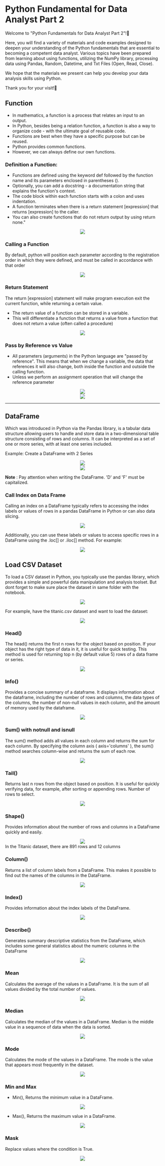 # Python Fundamental for Data Analyst Part 2

Welcome to "Python Fundamentals for Data Analyst Part 2"!🐍

Here, you will find a variety of materials and code examples designed to deepen your understanding of the Python fundamentals that are essential to becoming a competent data analyst.
Various topics have been prepared from learning about using functions, utilizing the NumPy library, processing data using Pandas, Random, Datetime, and Txt Files (Open, Read, Close).

We hope that the materials we present can help you develop your data analysis skills using Python. 

Thank you for your visit!🙌

## Function
* In mathematics, a function is a process that relates an input to an output.
* In Python, besides being a relation function, a function is also a way to organize code - with the ultimate goal of reusable code.
* Functions are best when they have a specific purpose but can be reused.
* Python provides common functions.
* However, we can always define our own functions.

### Definition a Function:
* Functions are defined using the keyword def followed by the function name and its parameters enclosed in parentheses ().
* Optionally, you can add a docstring - a documentation string that explains the function's context.
* The code block within each function starts with a colon and uses indentation.
* A function terminates when there is a return statement [expression] that returns [expression] to the caller.
* You can also create functions that do not return output by using return none."

<div align="center"><img src="https://github.com/Vanz92x/Python-Fundamental-for-Data-Analyst-2/assets/165736197/c37e18da-916f-487d-b4df-3c0691ee6b62" /></div>

### Calling a Function
By default, python will position each parameter according to the registration order in which they were defined, and must be called in accordance with that order
<div align="center"><img src="https://github.com/Vanz92x/Python-Fundamental-for-Data-Analyst-2/assets/165736197/af439b12-fdf5-4d2d-8312-552659240d70" /></div>

### Return Statement
The return [expression] statement will make program execution exit the current function, while returning a certain value.
* The return value of a function can be stored in a variable.
* This will differentiate a function that returns a value from a function that does not return a value (often called a procedure)
<div align="center"><img src="https://github.com/Vanz92x/Python-Fundamental-for-Data-Analyst-2/assets/165736197/a60c83bd-7958-49f8-a696-bf7b469f1c93" /></div>

### Pass by Reference vs Value
* All parameters (arguments) in the Python language are "passed by reference". This means that when we change a variable, the data that references it will also change, both inside the function and outside the calling function.
* Unless we perform an assignment operation that will change the reference parameter

<div align="center"><img src="https://github.com/Vanz92x/Python-Fundamental-for-Data-Analyst-2/assets/165736197/18646bbc-3ef3-430a-b6a7-f58ef2c5ed55" /></div>
<div align="center"><img src="https://github.com/Vanz92x/Python-Fundamental-for-Data-Analyst-2/assets/165736197/75f78874-1989-41d3-8123-c48e98f0b2e8" /></div>

--------------------------------------------------------------------

## DataFrame
Which was introduced in Python via the Pandas library, is a tabular data structure allowing users to handle and store data in a two-dimensional table structure consisting of rows and columns. It can be interpreted as a set of one or more series, with at least one series included.

Example: Create a DataFrame with 2 Series
<div align="center"><img src="https://github.com/Vanz92x/Python-Fundamental-for-Data-Analyst-2/assets/165736197/c4166121-b317-4d09-8248-844cbb832b67" /></div>
<div align="center"><img src="https://github.com/Vanz92x/Python-Fundamental-for-Data-Analyst-2/assets/165736197/9462fa52-2c02-4430-9c96-c0c2cd4efbec" /></div>

**Note** : Pay attention when writing the DataFrame. 'D' and 'F' must be capitalized.

### Call Index on Data Frame
Calling an index on a DataFrame typically refers to accessing the index labels or values of rows in a pandas DataFrame in Python or can also data slicing.
<div align="center"><img src="https://github.com/Vanz92x/Python-Fundamental-for-Data-Analyst-2/assets/165736197/fdf40eeb-10ac-4db1-b1a8-b5d7008a2cd6" /></div>

Additionally, you can use these labels or values to access specific rows in a DataFrame using the .loc[] or .iloc[] method. For example:
<div align="center"><img src="https://github.com/Vanz92x/Python-Fundamental-for-Data-Analyst-2/assets/165736197/5d672413-f874-42ab-be46-75fc9ed7bdda" /></div>

## Load CSV Dataset
To load a CSV dataset in Python, you typically use the pandas library, which provides a simple and powerful data manipulation and analysis toolset. But dont forget to make sure place the dataset in same folder with the notebook.
<div align="center"><img src="https://github.com/Vanz92x/Python-Fundamental-for-Data-Analyst-2/assets/165736197/b456d5fb-7e61-4647-88fb-8855c10d6d6c" /></div>

For example, have the titanic.csv dataset and want to load the dataset:
<div align="center"><img src="https://github.com/Vanz92x/Python-Fundamental-for-Data-Analyst-2/assets/165736197/d80075c6-df55-4e5f-ab0e-363d02dcb019" /></div>

### Head()
The head() returns the first n rows for the object based on position. If your object has the right type of data in it, it is useful for quick testing. This method is used for returning top n (by default value 5) rows of a data frame or series.
<div align="center"><img src="https://github.com/Vanz92x/Python-Fundamental-for-Data-Analyst-2/assets/165736197/d4731936-d173-4a14-8c77-a9095e95945f" /></div>

### Info()
Provides a concise summary of a dataframe. It displays information about the dataframe, including the number of rows and columns, the data types of the columns, the number of non-null values in each column, and the amount of memory used by the dataframe.
<div align="center"><img src="https://github.com/Vanz92x/Python-Fundamental-for-Data-Analyst-2/assets/165736197/2f8dda11-0add-479c-88df-742834c6066e" /></div>

### Sum() with notnull and isnull
The sum() method adds all values in each column and returns the sum for each column. By specifying the column axis ( axis='columns' ), the sum() method searches column-wise and returns the sum of each row.
<div align="center"><img src="https://github.com/Vanz92x/Python-Fundamental-for-Data-Analyst-2/assets/165736197/0d04e996-8adc-45a8-bd97-2f028e8e2795" /></div>

### Tail()
Returns last n rows from the object based on position. It is useful for quickly verifying data, for example, after sorting or appending rows. Number of rows to select.
<div align="center"><img src="https://github.com/Vanz92x/Python-Fundamental-for-Data-Analyst-2/assets/165736197/beca0775-4f34-4827-b20e-faa797133195" /></div>

### Shape()
Provides information about the number of rows and columns in a DataFrame quickly and easily.
<div align="center"><img src="https://github.com/Vanz92x/Python-Fundamental-for-Data-Analyst-2/assets/165736197/15698c76-c381-4e1b-8e78-b88bf85b0e21" /></div>
In the Titanic dataset, there are 891 rows and 12 columns

### Column()
Returns a list of column labels from a DataFrame. This makes it possible to find out the names of the columns in the DataFrame.
<div align="center"><img src="https://github.com/Vanz92x/Python-Fundamental-for-Data-Analyst-2/assets/165736197/5c26835d-f92a-4258-b0bb-1a56112c7cac" /></div>

### Index()
Provides information about the index labels of the DataFrame.
<div align="center"><img src="https://github.com/Vanz92x/Python-Fundamental-for-Data-Analyst-2/assets/165736197/da00821e-54b2-41bf-9d9b-ce1c6611a250" /></div>

### Describe()
Generates summary descriptive statistics from the DataFrame, which includes some general statistics about the numeric columns in the DataFrame
<div align="center"><img src="https://github.com/Vanz92x/Python-Fundamental-for-Data-Analyst-2/assets/165736197/6fe05c8f-ebfc-4528-a975-d1ef2845c506" /></div>

### Mean
Calculates the average of the values in a DataFrame. It is the sum of all values divided by the total number of values.
<div align="center"><img src="https://github.com/Vanz92x/Python-Fundamental-for-Data-Analyst-2/assets/165736197/caa36161-8810-4d7b-8d48-e9748cc0b087" /></div>

### Median
Calculates the median of the values in a DataFrame. Median is the middle value in a sequence of data when the data is sorted.
<div align="center"><img src="https://github.com/Vanz92x/Python-Fundamental-for-Data-Analyst-2/assets/165736197/6c85e55c-57ff-4a38-ab22-b1665eae9deb" /></div>

### Mode
Calculates the mode of the values in a DataFrame. The mode is the value that appears most frequently in the dataset.
<div align="center"><img src="https://github.com/Vanz92x/Python-Fundamental-for-Data-Analyst-2/assets/165736197/c3f5f18e-cbd8-4427-91d9-6b06ef984fbc" /></div>

### Min and Max
* Min(), Returns the minimum value in a DataFrame.
<div align="center"><img src="https://github.com/Vanz92x/Python-Fundamental-for-Data-Analyst-2/assets/165736197/2ce78616-7c07-4ae2-be8b-0dfa42029921" /></div>

* Max(), Returns the maximum value in a DataFrame.
<div align="center"><img src="https://github.com/Vanz92x/Python-Fundamental-for-Data-Analyst-2/assets/165736197/431885ec-ee0c-48f3-8de9-df0b765595b1" /></div>

### Mask
Replace values where the condition is True.
<div align="center"><img src="https://github.com/Vanz92x/Python-Fundamental-for-Data-Analyst-2/assets/165736197/3402ca70-0f1d-4caa-a821-26118556d172" /></div>
















